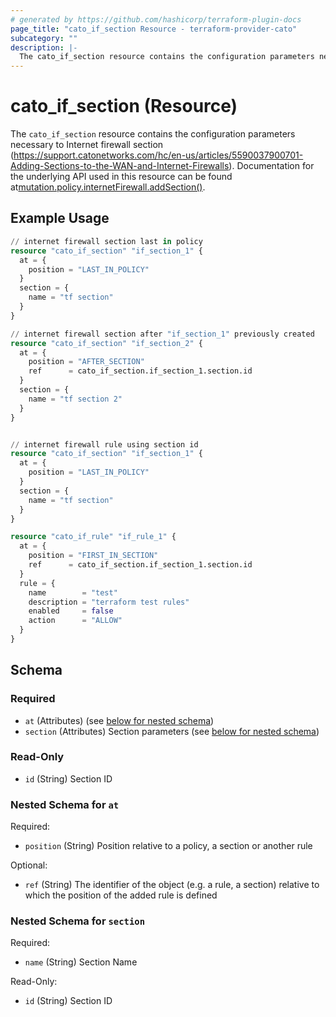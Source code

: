 ```yaml
---
# generated by https://github.com/hashicorp/terraform-plugin-docs
page_title: "cato_if_section Resource - terraform-provider-cato"
subcategory: ""
description: |-
  The cato_if_section resource contains the configuration parameters necessary to Internet firewall section (https://support.catonetworks.com/hc/en-us/articles/5590037900701-Adding-Sections-to-the-WAN-and-Internet-Firewalls). Documentation for the underlying API used in this resource can be found atmutation.policy.internetFirewall.addSection() https://api.catonetworks.com/documentation/#mutation-policy.internetFirewall.addSection.
---
```


# cato_if_section (Resource)

The `cato_if_section` resource contains the configuration parameters necessary to Internet firewall section (https://support.catonetworks.com/hc/en-us/articles/5590037900701-Adding-Sections-to-the-WAN-and-Internet-Firewalls). Documentation for the underlying API used in this resource can be found at[mutation.policy.internetFirewall.addSection()](https://api.catonetworks.com/documentation/#mutation-policy.internetFirewall.addSection).

## Example Usage

```terraform
// internet firewall section last in policy
resource "cato_if_section" "if_section_1" {
  at = {
    position = "LAST_IN_POLICY"
  }
  section = {
    name = "tf section"
  }
}

// internet firewall section after "if_section_1" previously created
resource "cato_if_section" "if_section_2" {
  at = {
    position = "AFTER_SECTION"
    ref      = cato_if_section.if_section_1.section.id
  }
  section = {
    name = "tf section 2"
  }
}


// internet firewall rule using section id
resource "cato_if_section" "if_section_1" {
  at = {
    position = "LAST_IN_POLICY"
  }
  section = {
    name = "tf section"
  }
}

resource "cato_if_rule" "if_rule_1" {
  at = {
    position = "FIRST_IN_SECTION"
    ref      = cato_if_section.if_section_1.section.id
  }
  rule = {
    name        = "test"
    description = "terraform test rules"
    enabled     = false
    action      = "ALLOW"
  }
}
```

<!-- schema generated by tfplugindocs -->
## Schema

### Required

- `at` (Attributes) (see [below for nested schema](#nestedatt--at))
- `section` (Attributes) Section parameters (see [below for nested schema](#nestedatt--section))

### Read-Only

- `id` (String) Section ID

<a id="nestedatt--at"></a>
### Nested Schema for `at`

Required:

- `position` (String) Position relative to a policy, a section or another rule

Optional:

- `ref` (String) The identifier of the object (e.g. a rule, a section) relative to which the position of the added rule is defined


<a id="nestedatt--section"></a>
### Nested Schema for `section`

Required:

- `name` (String) Section Name

Read-Only:

- `id` (String) Section ID
